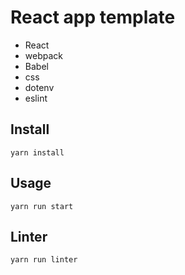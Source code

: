 # React app template

* React
* webpack
* Babel
* css
* dotenv
* eslint


## Install

    yarn install


## Usage

    yarn run start


## Linter

    yarn run linter
